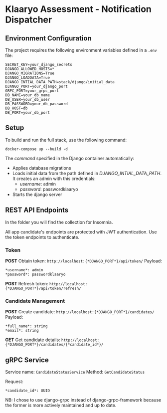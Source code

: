 # Klaaryo Assessment - Notification Dispatcher

## Environment Configuration
The project requires the following environment variables defined in a `.env` file:
```
SECRET_KEY=your_django_secrets
DJANGO_ALLOWED_HOSTS=*
DJANGO_MIGRATIONS=True
DJANGO_LOADDATA=True
DJANGO_INTIAL_DATA_PATH=stack/django/initial_data
DJANGO_PORT=your_django_port
GRPC_PORT=your_grpc_port
DB_NAME=your_db_name
DB_USER=your_db_user
DB_PASSWORD=your_db_password
DB_HOST=db
DB_PORT=your_db_port
```

## Setup

To build and run the full stack, use the following command:

```
docker-compose up --build -d
```

The *command* specified in the Django container automatically:

* Applies database migrations
* Loads initial data from the path defined in *DJANGO\_INTIAL\_DATA\_PATH*. It creates an admin with this credentials:
  * *username*: admin
  * *password*: passwordklaaryo
* Starts the django server

## REST API Endpoints

In the folder you will find the collection for Insomnia.

All app candidate's endpoints are protected with JWT authentication. Use the token endpoints to authenticate.

### Token

**POST** Obtain token:
`http://localhost:{*DJANGO_PORT*}/api/token/`
Payload:

```
*username*: admin  
*password*: passwordklaaryo
```

**POST** Refresh token:
`http://localhost:{*DJANGO_PORT*}/api/token/refresh/`

### Candidate Management

**POST** Create candidate:
`http://localhost:{*DJANGO_PORT*}/candidates/`
Payload:

```
*full_name*: string  
*email*: string
```

**GET** Get candidate details:
`http://localhost:{*DJANGO_PORT*}/candidates/{*candidate_id*}/`

## gRPC Service

Service name: `CandidateStatusService`
Method: `GetCandidateStatus`

Request:

```
*candidate_id*: UUID
```

NB: I chose to use django-grpc instead of django-grpc-framework because the former is more actively maintained and up to date. 